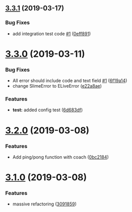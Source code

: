 ## [3.3.1](https://github.com/elasticlive/web-sdk/compare/v3.3.0...v3.3.1) (2019-03-17)


### Bug Fixes

* add integration test code [#1](https://github.com/elasticlive/web-sdk/issues/1) ([0eff891](https://github.com/elasticlive/web-sdk/commit/0eff891))

# [3.3.0](https://github.com/elasticlive/web-sdk/compare/v3.2.0...v3.3.0) (2019-03-11)


### Bug Fixes

* All error should include code and text field [#1](https://github.com/elasticlive/web-sdk/issues/1) ([6f19a14](https://github.com/elasticlive/web-sdk/commit/6f19a14))
* change SlimeError to ELiveError ([e22a8ae](https://github.com/elasticlive/web-sdk/commit/e22a8ae))


### Features

* **test:** added config test ([6d683df](https://github.com/elasticlive/web-sdk/commit/6d683df))

# [3.2.0](https://github.com/elasticlive/web-sdk/compare/v3.1.0...v3.2.0) (2019-03-08)


### Features

* Add ping/pong function with coach ([0bc2184](https://github.com/elasticlive/web-sdk/commit/0bc2184))

# [3.1.0](https://github.com/elasticlive/web-sdk/compare/v3.0.2...v3.1.0) (2019-03-08)


### Features

* massive refactoring ([3091859](https://github.com/elasticlive/web-sdk/commit/3091859))
